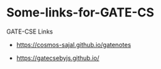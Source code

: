 # Some-links-for-GATE-CS
GATE-CSE Links

- https://cosmos-sajal.github.io/gatenotes

- https://gatecsebyjs.github.io/
